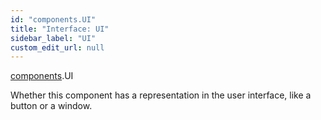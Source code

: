 ```yaml
---
id: "components.UI"
title: "Interface: UI"
sidebar_label: "UI"
custom_edit_url: null
---
```


[components](../modules/components.md).UI

Whether this component has a representation in the user 
interface, like a button or a window.
